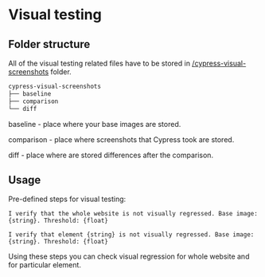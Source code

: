 # Visual testing

## Folder structure

All of the visual testing related files have to be stored in [/cypress-visual-screenshots](/cypress-visual-screenshots/) folder.

```bash
cypress-visual-screenshots
├── baseline
├── comparison
└── diff
```

baseline - place where your base images are stored.

comparison - place where screenshots that Cypress took are stored.

diff - place where are stored differences after the comparison.

## Usage

Pre-defined steps for visual testing:

```gherkin
I verify that the whole website is not visually regressed. Base image: {string}. Threshold: {float}
```

```gherkin
I verify that element {string} is not visually regressed. Base image: {string}. Threshold: {float}
```

Using these steps you can check visual regression for whole website and for particular element.
